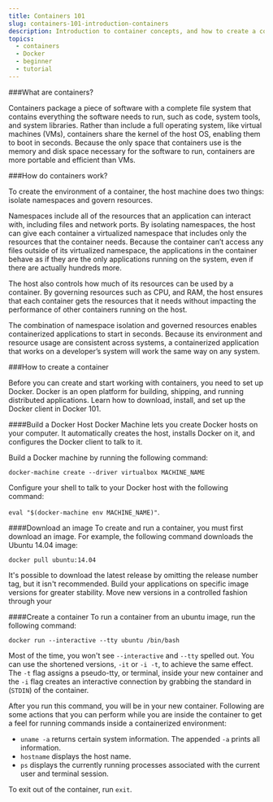 ```yaml
---
title: Containers 101
slug: containers-101-introduction-containers
description: Introduction to container concepts, and how to create a container using Docker
topics:
  - containers
  - Docker
  - beginner
  - tutorial
---
```


###What are containers?

Containers package a piece of software with a complete file system that contains everything the software needs to run, such as code, system tools, and system libraries. Rather than include a full operating system, like virtual machines (VMs), containers share the kernel of the host OS, enabling them to boot in seconds. Because the only space that containers use is the memory and disk space necessary for the software to run, containers are more portable and efficient than VMs.

<!--add VM and container architecture diagrams here-->

###How do containers work?

To create the environment of a container, the host machine
does two things: isolate namespaces and govern resources.

Namespaces include all of the resources that an application can interact with,
including files and network ports. By isolating namespaces, the host can
give each container a virtualized namespace that includes only the resources
that the container needs. Because the container can’t access any files
outside of its virtualized namespace, the applications in the container behave as if they are
the only applications running on the system, even if there are actually hundreds more.

The host also controls how much of its resources can be used by a container.
By governing resources such as CPU, and RAM, the
host ensures that each container gets the resources that it needs without
impacting the performance of other containers running on the host.

The combination of namespace isolation and governed resources enables
containerized applications to start in seconds.  Because its environment and
resource usage are consistent across systems, a containerized application
that works on a developer’s system will work the same way on any system.

###How to create a container

Before you can create and start working with containers, you need to set up Docker. Docker is an open platform for building, shipping, and running distributed applications. Learn how to download, install, and set up the Docker client in Docker 101. <!--link to Docker 101-->

####Build a Docker Host
Docker Machine lets you create Docker hosts on your computer. It automatically creates the host, installs Docker on it, and configures the Docker client to talk to it.

Build a Docker machine by running the following command:

`docker-machine create --driver virtualbox MACHINE_NAME`

Configure your shell to talk to your Docker host with the following command:

`eval "$(docker-machine env MACHINE_NAME)"`.

####Download an image
To create and run a container, you must first download an image. For example, the following command downloads the Ubuntu 14.04 image:

`docker pull ubuntu:14.04`

It's possible to download the latest release by omitting the release number tag, but it isn't recommended. Build your applications on specific image versions for greater stability. Move new versions in a controlled fashion through your <!--[CI/CD pipeline](link-to-ci-cd-tutorial).-->

####Create a container
To run a container from an ubuntu image, run the following command:

`docker run --interactive --tty ubuntu /bin/bash`

Most of the time, you won't see `--interactive` and `--tty` spelled out.
You can use the shortened versions, `-it` or `-i -t`, to
achieve the same effect. The `-t` flag assigns a pseudo-tty, or terminal, inside your new container and the `-i` flag creates an interactive connection by grabbing the standard in (`STDIN`) of the container.

After you run this command, you will be in your new container.
Following are some actions that you can perform while you are
inside the container to get a feel for running commands inside a containerized environment:

 * `uname -a` returns certain system information. The appended `-a` prints all information.
 * `hostname` displays the host name.
 * `ps` displays the currently running processes associated with the current user and terminal session.

To exit out of the container, run `exit`.
